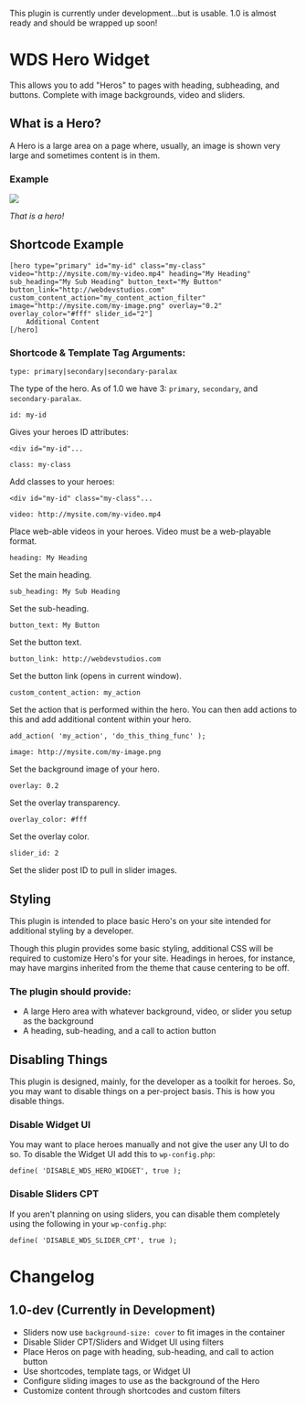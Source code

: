 
This plugin is currently under development...but is usable. 1.0 is almost ready
and should be wrapped up soon!

# WDS Hero Widget

This allows you to add "Heros" to pages with heading, subheading, and buttons.
Complete with image backgrounds, video and sliders.

## What is a Hero?

A Hero is a large area on a page where, usually, an image is shown very large
and sometimes content is in them.

### Example

![](https://cldup.com/U9FjyLmeic-2000x2000.png)

*That is a hero!*

## Shortcode Example

```
[hero type="primary" id="my-id" class="my-class" video="http://mysite.com/my-video.mp4" heading="My Heading" sub_heading="My Sub Heading" button_text="My Button" button_link="http://webdevstudios.com" custom_content_action="my_content_action_filter" image="http://mysite.com/my-image.png" overlay="0.2" overlay_color="#fff" slider_id="2"]
    Additional Content
[/hero]
```

### Shortcode & Template Tag Arguments:

`type: primary|secondary|secondary-paralax`

The type of the hero. As of 1.0 we have 3: `primary`, `secondary`, and `secondary-paralax`.

`id: my-id`

Gives your heroes ID attributes:

```
<div id="my-id"...
```

`class: my-class`

Add classes to your heroes:

```
<div id="my-id" class="my-class"...
```

`video: http://mysite.com/my-video.mp4`

Place web-able videos in your heroes. Video must be a web-playable format.

`heading: My Heading`

Set the main heading.

`sub_heading: My Sub Heading`

Set the sub-heading.

`button_text: My Button`

Set the button text.

`button_link: http://webdevstudios.com`

Set the button link (opens in current window).

`custom_content_action: my_action`

Set the action that is performed within the hero. You can then add actions
to this and add additional content within your hero.

```
add_action( 'my_action', 'do_this_thing_func' );
```

`image: http://mysite.com/my-image.png`

Set the background image of your hero.

`overlay: 0.2`

Set the overlay transparency.

`overlay_color: #fff`

Set the overlay color.

`slider_id: 2`

Set the slider post ID to pull in slider images.

## Styling

This plugin is intended to place basic Hero's on your site intended for
additional styling by a developer.

Though this plugin provides some basic styling, additional CSS will be required
to customize Hero's for your site. Headings in heroes, for instance, may have margins
inherited from the theme that cause centering to be off.

### The plugin should provide:

- A large Hero area with whatever background, video, or slider you setup as the background
- A heading, sub-heading, and a call to action button

## Disabling Things

This plugin is designed, mainly, for the developer as a toolkit for heroes. So,
you may want to disable things on a per-project basis. This is how you disable
things.

### Disable Widget UI

You may want to place heroes manually and not give the user any
UI to do so. To disable the Widget UI add this to `wp-config.php`:

```
define( 'DISABLE_WDS_HERO_WIDGET', true );
```

### Disable Sliders CPT

If you aren't planning on using sliders, you can disable them completely using
the following in your `wp-config.php`:

```
define( 'DISABLE_WDS_SLIDER_CPT', true );
```

# Changelog

## 1.0-dev (Currently in Development)

- Sliders now use `background-size: cover` to fit images in the container
- Disable Slider CPT/Sliders and Widget UI using filters
- Place Heros on page with heading, sub-heading, and call to action button
- Use shortcodes, template tags, or Widget UI
- Configure sliding images to use as the background of the Hero
- Customize content through shortcodes and custom filters
